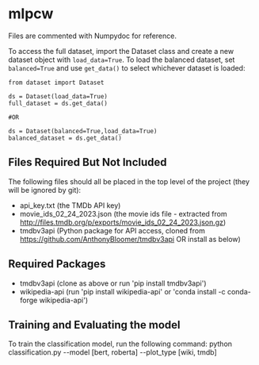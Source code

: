 # mlpcw

Files are commented with Numpydoc for reference.

To access the full dataset, import the Dataset class and create a new dataset object with ```load_data=True```. To load the balanced dataset, set ```balanced=True``` and use ```get_data()``` to select whichever dataset is loaded:
```
from dataset import Dataset

ds = Dataset(load_data=True)
full_dataset = ds.get_data()

#OR

ds = Dataset(balanced=True,load_data=True)
balanced_dataset = ds.get_data()
```
## Files Required But Not Included
The following files should all be placed in the top level of the project (they will be ignored by git):
- api_key.txt (the TMDb API key)
- movie_ids_02_24_2023.json (the movie ids file - extracted from http://files.tmdb.org/p/exports/movie_ids_02_24_2023.json.gz)
- tmdbv3api (Python package for API access, cloned from https://github.com/AnthonyBloomer/tmdbv3api OR install as below)

## Required Packages
- tmdbv3api (clone as above or run 'pip install tmdbv3api')
- wikipedia-api (run 'pip install wikipedia-api' or 'conda install -c conda-forge wikipedia-api')

## Training and Evaluating the model
To train the classification model, run the following command:
python classification.py --model [bert, roberta] --plot_type [wiki, tmdb]
